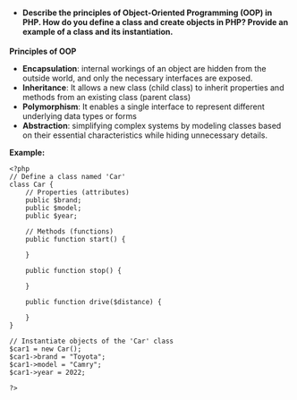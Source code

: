  - #### Describe the principles of Object-Oriented Programming (OOP) in PHP. How do you define a class and create objects in PHP? Provide an example of a class and its instantiation.
**Principles of OOP**
 
 - **Encapsulation**:  internal workings of an object are hidden from the outside world, and only the necessary interfaces are exposed.
 - **Inheritance**: It allows a new class (child class) to inherit properties and methods from an existing class (parent class)
 - **Polymorphism**:  It enables a single interface to represent different underlying data types or forms
 - **Abstraction**: simplifying complex systems by modeling classes based on their essential characteristics while hiding unnecessary details.

**Example:**

    <?php
    // Define a class named 'Car'
    class Car {
        // Properties (attributes)
        public $brand;
        public $model;
        public $year;
    
        // Methods (functions)
        public function start() {
            
        }
    
        public function stop() {
          
        }
    
        public function drive($distance) {
            
        }
    }
    
    // Instantiate objects of the 'Car' class
    $car1 = new Car();
    $car1->brand = "Toyota";
    $car1->model = "Camry";
    $car1->year = 2022;
    
    ?>
